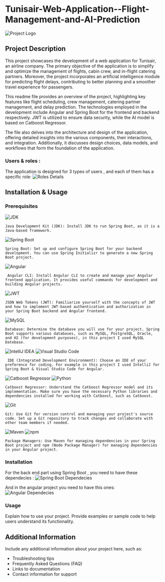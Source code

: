 # Tunisair-Web-Application--Flight-Management-and-AI-Prediction

![Project Logo](https://github.com/SBJ2000/Tunisair-Web-Application--Flight-Management-and-AI-Prediction/blob/main/Images/logo.png)

## Project Description

This project showcases the development of a web application for Tunisair, an airline company. The primary objective of the application is to simplify and optimize the management of flights, cabin crew, and in-flight catering partners. Moreover, the project incorporates an artificial intelligence module for predicting flight delays, contributing to better planning and a smoother travel experience for passengers.

This readme file provides an overview of the project, highlighting key features like flight scheduling, crew management, catering partner management, and delay prediction. The technologies employed in the development include Angular and Spring Boot for the frontend and backend respectively. JWT is utilized to ensure data security, while the AI model is based on Catboost Regressor.

The file also delves into the architecture and design of the application, offering detailed insights into the various components, their interactions, and integration. Additionally, it discusses design choices, data models, and workflows that form the foundation of the application.

### Users & roles :
The application is designed for 3 types of users , and each of them has a specific role:
![Roles Details](https://github.com/SBJ2000/Tunisair-Web-Application--Flight-Management-and-AI-Prediction/blob/main/Images/roles.png)

## Installation & Usage

### Prerequisites

![JDK](https://img.shields.io/badge/JDK-1.8-blue) 

    Java Development Kit (JDK): Install JDK to run Spring Boot, as it is a Java-based framework.

![Spring Boot](https://img.shields.io/badge/Spring%20Boot-2.5.0-green)

    Spring Boot: Set up and configure Spring Boot for your backend development. You can use Spring Initializr to generate a new Spring Boot project.
![Angular](https://img.shields.io/badge/Angular-12.0.0-red)

     Angular CLI: Install Angular CLI to create and manage your Angular frontend application. It provides useful commands for development and building Angular projects.
![JWT](https://img.shields.io/badge/Authentication-JWT-green)

    JSON Web Tokens (JWT): Familiarize yourself with the concepts of JWT and how to implement JWT-based authentication and authorization in your Spring Boot backend and Angular frontend.
![MySQL](https://img.shields.io/badge/Database-MySQL-blue)

    Database: Determine the database you will use for your project. Spring Boot supports various databases, such as MySQL, PostgreSQL, Oracle, and H2 (for development purposes), in this project I used MySQL Datebase.
![IntelliJ IDEA](https://img.shields.io/badge/IDE-IntelliJ%20IDEA-blue)
![Visual Studio Code](https://img.shields.io/badge/IDE-Visual%20Studio%20Code-blue)
   
     IDE (Integrated Development Environment): Choose an IDE of your preference for coding. For example in this project I used IntelliJ for Spring Boot & Visual Studio Code for Angular.

![Catboost Regressor](https://img.shields.io/badge/ML%20Model-Catboost%20Regressor-orange)
![Python](https://img.shields.io/badge/Language-Python-blue)

    Catboost Regressor: Understand the Catboost Regressor model and its implementation. Make sure you have the necessary Python libraries and dependencies installed for working with Catboost, such as Catboost.
![Git](https://img.shields.io/badge/Version%20Control-Git-red)

    Git: Use Git for version control and managing your project's source code. Set up a Git repository to track changes and collaborate with other team members if needed.
![Maven](https://img.shields.io/badge/Build%20Tool-Maven-blue)
![npm](https://img.shields.io/badge/Package%20Manager-npm-red)

    Package Managers: Use Maven for managing dependencies in your Spring Boot project and npm (Node Package Manager) for managing dependencies in your Angular project.
### Installation

For the back end part using Spring Boot , you need to have these dependecies :
![Spring Boot Dependecies](https://github.com/SBJ2000/Tunisair-Web-Application--Flight-Management-and-AI-Prediction/blob/main/Images/Spring%20Boot%20Dependecies.png)

And in the angular project you need to have this ones:
![Angular Dependecies](https://github.com/SBJ2000/Tunisair-Web-Application--Flight-Management-and-AI-Prediction/blob/main/Images/Angular%20Dependencies.png)

### Usage

Explain how to use your project. Provide examples or sample code to help users understand its functionality.

## Additional Information

Include any additional information about your project here, such as:

- Troubleshooting tips
- Frequently Asked Questions (FAQ)
- Links to documentation
- Contact information for support


